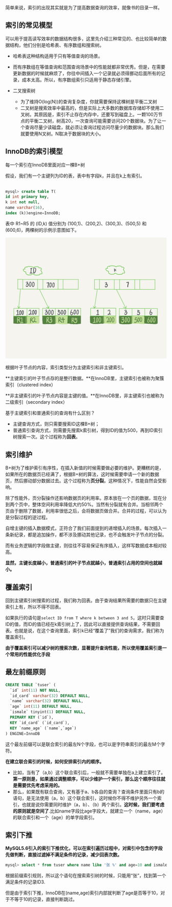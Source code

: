 
简单来说，索引的出现其实就是为了提高数据查询的效率，就像书的目录一样。
<!--more-->

## 索引的常见模型

可以用于提高读写效率的数据结构很多，这里先介绍三种常见的、也比较简单的数据结构，他们分别是哈希表、有序数组和搜索树。

- 哈希表这种结构适用于只有等值查询的场景。
- 而有序数组在等值查询和范围查询场景中的性能就都非常优秀。但是，在需要更新数据的时候就麻烦了，你往中间插入一个记录就必须得挪动后面所有的记录，成本太高。所以，有序数组索引只适用于静态存储引擎。
- 二叉搜索树

  - 为了维持O(log(N))的查询复杂度，你就需要保持这棵树是平衡二叉树
  - 二叉树是搜索效率中最高的，但是实际上大多数的数据库存储却不使用二叉树。其原因是，索引不止存在内存中，还要写到磁盘上。一颗100万节点的平衡二叉树，树高20，一次查询可能需要访问20个数据块。为了让一个查询尽量少读磁盘，就必须让查询过程访问尽量少的数据块。那么我们就要使用N叉树。N取决于数据块的大小。

## InnoDB的索引模型

每一个索引在InnoDB里面对应一棵B+树

假设，我们有一个主键列为ID的表，表中有字段k，并且在k上有索引。

```sql

mysql> create table T(
id int primary key, 
k int not null, 
name varchar(16),
index (k))engine=InnoDB;

```
表中 R1~R5 的 (ID,k) 值分别为 (100,1)、(200,2)、(300,3)、(500,5) 和 (600,6)，两棵树的示例示意图如下。

![InnoDB的索引组织结构](/img/InnoDB-index.png)

根据叶子节点的内容，索引类型分为主键索引和非主键索引。

**主键索引的叶子节点存的是整行数据。**在InnoDB里，主键索引也被称为聚簇索引（clustered index）

**非主键索引的叶子节点内容是主键的值。**在InnoDB里，非主键索引也被称为二级索引（secondary index）

 基于主键索引和普通索引的查询有什么区别？

- 主键查询方式，则只需要搜索ID这棵B+树；
- 普通索引查询方式，则需要先搜索k索引树，得到ID的值为500，再到ID索引树搜索一次。这个过程称为**回表**。


## 索引维护

B+树为了维护索引有序性，在插入新值的时候需要做必要的维护。更糟糕的是，如果所在的数据页已经满了，根据B+树的算法，这时候需要申请一个新的数据页，然后挪动部分数据过去。这个过程称为**页分裂**。这种情况下，性能自然会受影响。

除了性能外，页分裂操作还影响数据页的利用率。原本放在一个页的数据，现在分到两个页中，整体空间利用率降低大约50%。当然有分裂就有合并。当相邻两个页由于删除了数据，利用率很低之后，会将数据页做合并。合并的过程，可以认为是分裂过程的逆过程。

自增主键的插入数据模式，正符合了我们前面提到的递增插入的场景。每次插入一条新纪录，都是追加操作，都不涉及挪动其他记录，也不会触发叶子节点的分裂。

而有业务逻辑的字段做主键，则往往不容易保证有序插入，这样写数据成本相对较高。

**显然，主键长度越小，普通索引的叶子节点就越小，普通索引占用的空间也就越小。**

## 覆盖索引


回到主键索引树搜索的过程，我们称为回表。由于查询结果所需要的数据只在主键索引上有，所以不得不回表。

如果执行的语句是`select ID from T where k between 3 and 5`，这时只需要查ID的值，而ID的值已经在k索引树上了，因此可以直接提供查询结果，不需要回表。也就是说，在这个查询里面，索引k已经“覆盖了”我们的查询需求，我们称为覆盖索引。

**由于覆盖索引可以减少树的搜索次数，显著提升查询性能，所以使用覆盖索引是一个常用的性能优化手段**

## 最左前缀原则

```sql
CREATE TABLE `tuser` (
  `id` int(11) NOT NULL,
  `id_card` varchar(32) DEFAULT NULL,
  `name` varchar(32) DEFAULT NULL,
  `age` int(11) DEFAULT NULL,
  `ismale` tinyint(1) DEFAULT NULL,
  PRIMARY KEY (`id`),
  KEY `id_card` (`id_card`),
  KEY `name_age` (`name`,`age`)
) ENGINE=InnoDB

```
这个最左前缀可以是联合索引的最左N个字段，也可以是字符串索引的最左M个字符。

**在建立联合索引的时候，如何安排索引内的顺序。**

- 比如，当有了（a,b）这个联合索引后，一般就不需要单独在a上建立索引了。**第一原则是，如果通过调整顺序，可以少维护一个索引，那么这个顺序往往就是需要优先考虑采用的。**
- 那么，如果既有联合查询，又有基于a、b各自的查询？查询条件里面只有b的语句，是无法使用（a，b）这个联合索引，这时候你不得不维护另外一个索引，也就是说你需要同时维护（a，b）、（b）两个索引。**这时候，我们要考虑的原则就是空间了**.比如name字段比age字段大，就建立一个（name，age）的联合索引和一个（age）的单字段索引。

## 索引下推


**MySQL5.6引入的索引下推优化，可以在索引遍历过程中，对索引中包含的字段先做判断，直接过滤掉不满足条件的记录，减少回表次数。**


```sql
mysql> select * from tuser where name like '张 %' and age=10 and ismale=1;
```

根据前缀索引规则，所以这个语句在搜索索引树的时候，只能用“张”，找到第一个满足条件的记录ID3.

但是由于索引下推，InnoDB在(name,age)索引内部就判断了age是否等于10，对于不等于10的记录，直接判断跳过。

